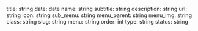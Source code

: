 title: string
date: date
name: string
subtitle: string
description: string
url: string
icon: string
sub_menu: string
menu_parent: string
menu_img: string
class: string
slug: string
menu: string
order: int
type: string
status: string